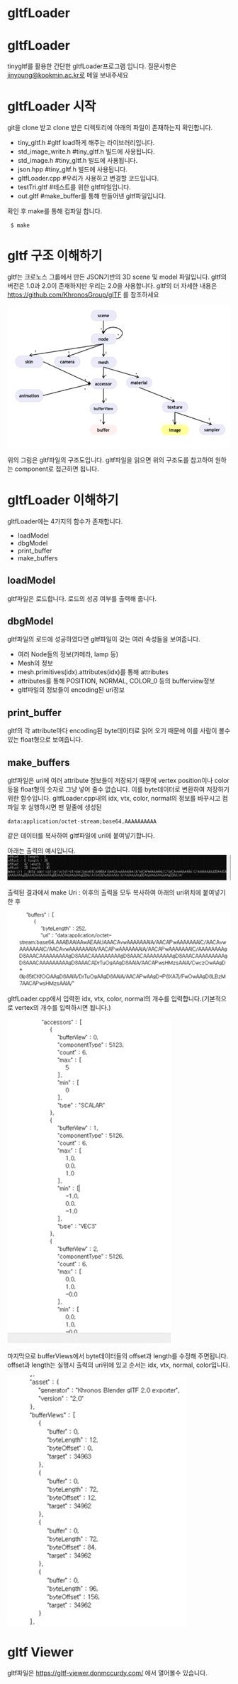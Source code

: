# gltfLoader

# gltfLoader
tinygltf를 활용한 간단한 gltfLoader프로그램 입니다.
질문사항은 jinyoung@kookmin.ac.kr로 메일 보내주세요

# gltfLoader 시작
git을 clone 받고 clone 받은 디렉토리에 아래의 파일이 존재하는지 확인합니다.
- tiny_gltf.h           #gltf load하게 해주는 라이브러리입니다.
- std_image_write.h     #tiny_gltf.h 빌드에 사용됩니다.
- std_image.h           #tiny_gltf.h 빌드에 사용됩니다.
- json.hpp              #tiny_gltf.h 빌드에 사용됩니다.
- gltfLoader.cpp        #우리가 사용하고 변경할 코드입니다.
- testTri.gltf          #테스트를 위한 gltf파일입니다.
- out.gltf              #make_buffer를 통해 만들어낸 gltf파일입니다.

확인 후 make를 통해 컴파일 합니다.
<pre><code> $ make </pre></code>

# gltf 구조 이해하기
gltf는 크로노스 그룹에서 만든 JSON기반의 3D scene 및 model 파일입니다.
gltf의 버전은 1.0과 2.0이 존재하지만 우리는 2.0을 사용합니다.
gltf의 더 자세한 내용은 https://github.com/KhronosGroup/glTF 를 참조하세요

![image1](./image/image.png)

위의  그림은 gltf파일의 구조도입니다.
gltf파일을 읽으면 위의 구조도를 참고하여 원하는 component로 접근하면 됩니다.

# gltfLoader 이해하기
gltfLoader에는 4가지의 함수가 존재합니다.
- loadModel
- dbgModel
- print_buffer
- make_buffers

## loadModel
gltf파일은 로드합니다. 로드의 성공 여부를 출력해 줍니다.

## dbgModel
gltf파일의 로드에 성공하였다면 gltf파일이 갖는 여러 속성들을 보여줍니다.
- 여러 Node들의 정보(카메라, lamp 등)
- Mesh의 정보
- mesh.primitives(idx).attributes(idx)를 통해 attributes
- attributes를 통해 POSITION, NORMAL, COLOR_0 등의 bufferview정보
- gltf파일의 정보들이 encoding된 uri정보

## print_buffer
gltf의 각 attribute마다 encoding된 byte데이터로 읽어 오기 때문에 이를 사람이 볼수 있는 float형으로 보여줍니다.

## make_buffers
gltf파일은 uri에 여러 attribute 정보들이 저장되기 때문에 vertex position이나 color등을 float형의 숫자로 그냥 넣어 줄수 없습니다.
이를 byte데이터로 변환하여 저장하기 위한 함수입니다.
gltfLoader.cpp내의 idx, vtx, color, normal의 정보를 바꾸시고 컴파일 후 실행하시면 맨 밑줄에 생성된 
<pre><code>data:application/octet-stream;base64,AAAAAAAAAA</pre></code>
같은 데이터를 복사하여 gltf파일에 uri에 붙여넣기합니다.

아래는 출력의 예시입니다.
![image5](./image/output.png)

출력된 결과에서 make Uri : 이후의 출력을 모두 복사하여 아래의 uri위치에 붙여넣기 한 후

![image2](./image/uri.png)

gltfLoader.cpp에서 입력한 idx, vtx, color, normal의 개수를 입력합니다.(기본적으로 vertex의 개수를 입력하시면 됩니다.)

![image3](./image/count.png)

마지막으로 bufferViews에서 byte데이터들의 offset과 length를 수정해 주면됩니다.
offset과 length는 실행시 출력의 uri위에 있고 순서는 idx, vtx, normal, color입니다.

![image4](./image/length.png)

# gltf Viewer
gltf파일은 https://gltf-viewer.donmccurdy.com/ 에서 열어볼수 있습니다.
